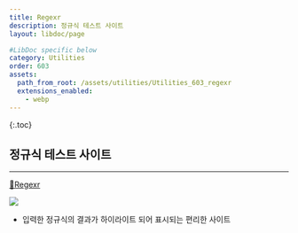 ```yaml
---
title: Regexr
description: 정규식 테스트 사이트
layout: libdoc/page

#LibDoc specific below
category: Utilities
order: 603
assets:
  path_from_root: /assets/utilities/Utilities_603_regexr
  extensions_enabled: 
    - webp
---
```

{:.toc}
## 정규식 테스트 사이트
---
[🔗Regexr](https://regexr.com/)

![](Utilities_603_regexr.webp)

* 입력한 정규식의 결과가 하이라이트 되어 표시되는 편리한 사이트